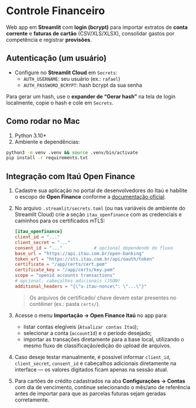 # Controle Financeiro

Web app em **Streamlit** com **login (bcrypt)** para importar extratos de **conta corrente** e **faturas de cartão** (CSV/XLS/XLSX), consolidar gastos por competência e registrar **provisões**.

## Autenticação (um usuário)

- Configure no **Streamlit Cloud** em `Secrets`:
  - `AUTH_USERNAME`: seu usuário (ex.: `rafael`)
  - `AUTH_PASSWORD_BCRYPT`: hash bcrypt da sua senha

Para gerar um hash, use o **expander de “Gerar hash”** na tela de login localmente, copie o hash e cole em `Secrets`.

## Como rodar no Mac

1. Python 3.10+
2. Ambiente e dependências:
```bash
python3 -m venv .venv && source .venv/bin/activate
pip install -r requirements.txt
```

## Integração com Itaú Open Finance

1. Cadastre sua aplicação no portal de desenvolvedores do Itaú e habilite o escopo de **Open Finance** conforme a [documentação oficial](https://devportal.itau.com.br/nossas-apis/openfinance).
2. No arquivo `.streamlit/secrets.toml` (ou nas variáveis de ambiente do Streamlit Cloud) crie a seção `itau_openfinance` com as credenciais e caminhos para os certificados mTLS:

   ```toml
   [itau_openfinance]
   client_id = "..."
   client_secret = "..."
   consent_id = "..."            # opcional dependendo do fluxo
   base_url = "https://api.itau.com.br/open-banking"
   token_url = "https://sts.itau.com.br/api/oauth/token"
   certificate = "/app/certs/cert.pem"
   certificate_key = "/app/certs/key.pem"
   scope = "openid accounts transactions"
   # opcional: cabeçalhos adicionais (JSON)
   additional_headers = "{\"x-itau-nonce\": \"...\"}"
   ```

   > Os arquivos de certificado/ chave devem estar presentes no contêiner (ex.: pasta `certs/`).

3. Acesse o menu **Importação → Open Finance Itaú** no app para:
   - listar contas elegíveis (`Atualizar contas Itaú`);
   - selecionar a conta (`accountId`) e o período desejado;
   - importar as transações diretamente para a base local, utilizando o mesmo fluxo de classificação/edição do upload de arquivos.

4. Caso deseje testar manualmente, é possível informar `client_id`, `client_secret`, `consent_id` e cabeçalhos adicionais diretamente na interface — os valores digitados ficam apenas na sessão atual.

5. Para cartões de crédito cadastrados na aba **Configurações → Contas** com dia de vencimento, continue selecionando o mês/ano de referência antes de importar para que as parcelas futuras sejam geradas corretamente.
